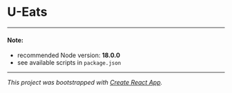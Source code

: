 # U-Eats

---

#### Note:
* recommended Node version: **18.0.0**
* see available scripts in `package.json`

---

_This project was bootstrapped with [Create React App](https://github.com/facebook/create-react-app)._
